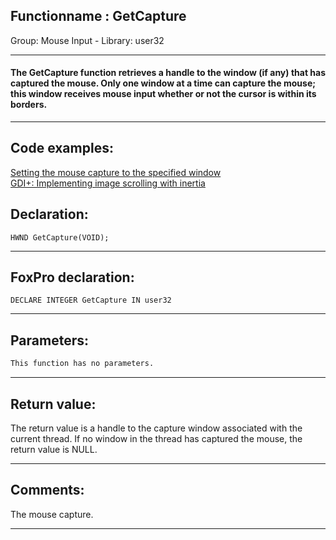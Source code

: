 <link rel="stylesheet" type="text/css" href="../../css/win32api.css">  
<link rel="stylesheet" href="https://cdnjs.cloudflare.com/ajax/libs/font-awesome/4.7.0/css/font-awesome.min.css">

## Functionname : GetCapture
Group: Mouse Input - Library: user32    
***  


#### The GetCapture function retrieves a handle to the window (if any) that has captured the mouse. Only one window at a time can capture the mouse; this window receives mouse input whether or not the cursor is within its borders. 
***  


## Code examples:
[Setting the mouse capture to the specified window](../../samples/sample_282.md)  
[GDI+: Implementing image scrolling with inertia](../../samples/sample_595.md)  

## Declaration:
```foxpro  
HWND GetCapture(VOID);  
```  
***  


## FoxPro declaration:
```foxpro  
DECLARE INTEGER GetCapture IN user32  
```  
***  


## Parameters:
```txt  
This function has no parameters.   
```  
***  


## Return value:
The return value is a handle to the capture window associated with the current thread. If no window in the thread has captured the mouse, the return value is NULL.   
***  


## Comments:
The mouse capture.  
  
***  

